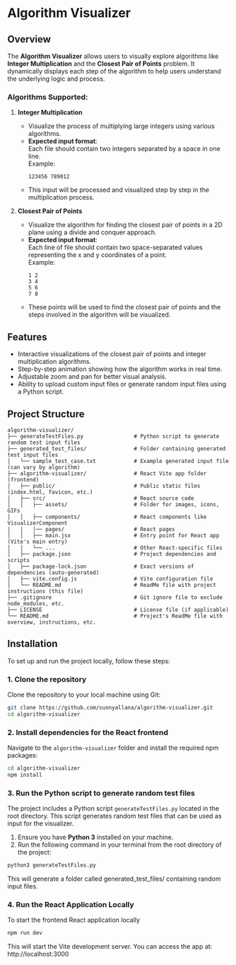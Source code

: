# Algorithm Visualizer

## Overview

The **Algorithm Visualizer** allows users to visually explore algorithms like **Integer Multiplication** and the **Closest Pair of Points** problem. It dynamically displays each step of the algorithm to help users understand the underlying logic and process.

### Algorithms Supported:

1. **Integer Multiplication**  
   - Visualize the process of multiplying large integers using various algorithms.
   - **Expected input format**:  
     Each file should contain two integers separated by a space in one line.  
     Example:
     ```
     123456 789012
     ```
   - This input will be processed and visualized step by step in the multiplication process.

2. **Closest Pair of Points**  
   - Visualize the algorithm for finding the closest pair of points in a 2D plane using a divide and conquer approach.
   - **Expected input format**:  
     Each line of file should contain two space-separated values representing the x and y coordinates of a point.  
     Example:
     ```
     1 2
     3 4
     5 6
     7 8
     ```
   - These points will be used to find the closest pair of points and the steps involved in the algorithm will be visualized.

## Features

- Interactive visualizations of the closest pair of points and integer multiplication algorithms.
- Step-by-step animation showing how the algorithm works in real time.
- Adjustable zoom and pan for better visual analysis.
- Ability to upload custom input files or generate random input files using a Python script.



## Project Structure

```plaintext
algorithm-visualizer/
├── generateTestFiles.py                # Python script to generate random test input files
├── generated_test_files/               # Folder containing generated test input files
│   └── sample_test_case.txt            # Example generated input file (can vary by algorithm)
├── algorithm-visualizer/               # React Vite app folder (frontend)
│   ├── public/                         # Public static files (index.html, favicon, etc.)
│   ├── src/                            # React source code
│   │   ├── assets/                     # Folder for images, icons, GIFs
│   │   ├── components/                 # React components like VisualizerComponent
|   |   |── pages/                      # React pages
│   │   ├── main.jsx                    # Entry point for React app (Vite's main entry)
│   │   └── ...                         # Other React-specific files
│   ├── package.json                    # Project dependencies and scripts
│   ├── package-lock.json               # Exact versions of dependencies (auto-generated)
│   ├── vite.config.js                  # Vite configuration file
│   └── README.md                       # ReadMe file with project instructions (this file)
├── .gitignore                          # Git ignore file to exclude node_modules, etc.
├── LICENSE                             # License file (if applicable)
└── README.md                           # Project's ReadMe file with overview, instructions, etc.
```


## Installation

To set up and run the project locally, follow these steps:

### 1. Clone the repository

Clone the repository to your local machine using Git:

```bash
git clone https://github.com/sunnyallana/algorithm-visualizer.git
cd algorithm-visualizer
```

### 2. Install dependencies for the React frontend

Navigate to the `algorithm-visualizer` folder and install the required npm packages:

```bash
cd algorithm-visualizer
npm install
```

### 3. Run the Python script to generate random test files

The project includes a Python script `generateTestFiles.py` located in the root directory. This script generates random test files that can be used as input for the visualizer.

1. Ensure you have **Python 3** installed on your machine.
2. Run the following command in your terminal from the root directory of the project:

```bash
python3 generateTestFiles.py
```

This will generate a folder called generated_test_files/ containing random input files.

### 4. Run the React Application Locally

To start the frontend React application locally

```bash
npm run dev
```

This will start the Vite development server. You can access the app at: http://localhost:3000